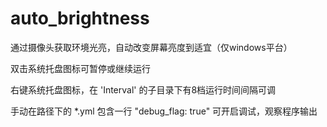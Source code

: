 # auto_brightness
通过摄像头获取环境光亮，自动改变屏幕亮度到适宜（仅windows平台）

双击系统托盘图标可暂停或继续运行

右键系统托盘图标，在 'Interval' 的子目录下有8档运行时间间隔可调

手动在路径下的 *.yml 包含一行 "debug_flag: true" 可开启调试，观察程序输出
